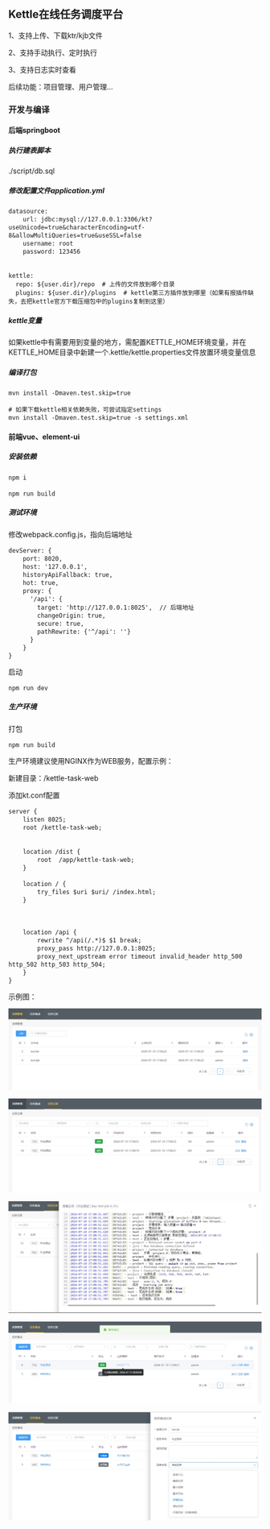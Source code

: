 ## Kettle在线任务调度平台


1、支持上传、下载ktr/kjb文件

2、支持手动执行、定时执行

3、支持日志实时查看

后续功能：项目管理、用户管理...



### 开发与编译
#### 后端springboot

##### 执行建表脚本
./script/db.sql

##### 修改配置文件application.yml

```
datasource:
    url: jdbc:mysql://127.0.0.1:3306/kt?useUnicode=true&characterEncoding=utf-8&allowMultiQueries=true&useSSL=false
    username: root
    password: 123456
    

kettle:
  repo: ${user.dir}/repo  # 上传的文件放到哪个目录
  plugins: ${user.dir}/plugins  # kettle第三方插件放到哪里（如果有报插件缺失，去把kettle官方下载压缩包中的plugins复制到这里）
```

##### kettle变量
如果kettle中有需要用到变量的地方，需配置KETTLE_HOME环境变量，并在KETTLE_HOME目录中新建一个.kettle/kettle.properties文件放置环境变量信息



##### 编译打包
```
mvn install -Dmaven.test.skip=true

# 如果下载kettle相关依赖失败，可尝试指定settings
mvn install -Dmaven.test.skip=true -s settings.xml
```


#### 前端vue、element-ui

##### 安装依赖
```
npm i

npm run build
```

##### 测试环境
修改webpack.config.js，指向后端地址

```
devServer: {
    port: 8020,
    host: '127.0.0.1',
    historyApiFallback: true,
    hot: true,
    proxy: {
      '/api': {
        target: 'http://127.0.0.1:8025',  // 后端地址
        changeOrigin: true,
        secure: true,
        pathRewrite: {'^/api': ''}
      }
    }
}
```

启动
```
npm run dev
```


##### 生产环境

打包
```
npm run build
```

生产环境建议使用NGINX作为WEB服务，配置示例：

新建目录：/kettle-task-web

添加kt.conf配置
```
server {
    listen 8025;
    root /kettle-task-web;


    location /dist {
        root  /app/kettle-task-web;
    }

    location / {
        try_files $uri $uri/ /index.html;
    }



    location /api {
        rewrite ^/api(/.*)$ $1 break;
        proxy_pass http://127.0.0.1:8025;
        proxy_next_upstream error timeout invalid_header http_500 http_502 http_503 http_504;
    }
}
```




示例图：

![image](https://github.com/liangalien/kettle-task/blob/main/images/%E8%B5%84%E6%BA%90%E7%AE%A1%E7%90%86.png?raw=true)


![image](https://github.com/liangalien/kettle-task/blob/main/images/%E4%BB%BB%E5%8A%A1%E8%AE%B0%E5%BD%951.png?raw=true)

![image](https://github.com/liangalien/kettle-task/blob/main/images/%E4%BB%BB%E5%8A%A1%E8%AE%B0%E5%BD%952.png?raw=true)

![image](https://github.com/liangalien/kettle-task/blob/main/images/%E4%BB%BB%E5%8A%A1%E9%9B%86%E6%88%901.png?raw=true)

![image](https://github.com/liangalien/kettle-task/blob/main/images/%E4%BB%BB%E5%8A%A1%E9%9B%86%E6%88%902.png?raw=true)
